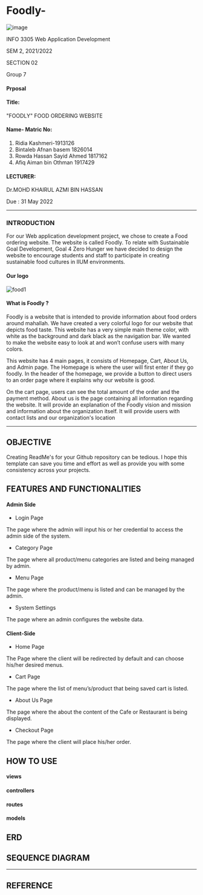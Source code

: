 # Foodly-

![image](https://user-images.githubusercontent.com/97139623/170854403-7cee3791-562d-4111-b070-bcb2a0e25797.png)

INFO 3305 Web Application Development

 SEM 2, 2021/2022 
 
 SECTION 02
 
Group 7

#### Prposal

#### Title:
 "FOODLY" FOOD ORDERING WEBSITE 


#### Name- Matric No:
1. Ridia Kashmeri-1913126
2. Bintaleb Afnan basem 1826014
3. Rowda Hassan Sayid Ahmed 1817162
4. Afiq Aiman bin Othman 1917429

#### LECTURER:

Dr.MOHD KHAIRUL AZMI BIN HASSAN 

Due :
31 May 2022

---

### INTRODUCTION


For our Web application development project, we chose to create a Food ordering website. The website is called Foodly. To relate with Sustainable Goal Development, Goal 4 Zero Hunger we have decided to design the website to encourage students and staff to participate in creating sustainable food cultures in  IIUM  environments.

#### Our logo 
![food1](https://user-images.githubusercontent.com/97139623/170884362-5ac6c757-c408-42f9-954c-69c0483f415d.png)

 #### What is Foodly ? 

 Foodly is a website that is intended to provide information about food orders around mahallah. We have created a very colorful logo for our website that depicts food taste. This website has a very simple main theme color, with white as the background and dark black as the navigation bar. We wanted to make the website easy to look at and won’t confuse users with many colors. 

 This website has 4 main pages, it consists of Homepage, Cart, About Us,  and Admin page. The Homepage is where the user will first enter if they go foodly. In the header of the homepage, we provide a button to direct users to an order page 
where it explains why our website is good.  

 On the cart page, users can see the total amount of the order and the payment method. About us is the page containing all information regarding the website. It will provide an explanation of the Foodly vision and mission and information about the organization itself. It will provide users with contact lists and our organization's location

---

## OBJECTIVE

Creating ReadMe's for your Github repository can be tedious.  I hope this template can save you time and effort as well as provide you with some consistency across your projects.

##  FEATURES AND FUNCTIONALITIES 

#### Admin Side
- Login Page

The page where the admin will input his or her credential to access the admin side of the system.
- Category Page

The page where all product/menu categories are listed and being managed by admin.
- Menu Page

The page where the product/menu is listed and can be managed by the admin.
- System Settings

The page where an admin configures the website data.

#### Client-Side
- Home Page

The Page where the client will be redirected by default and can choose his/her desired menus.
- Cart Page

The page where the list of menu’s/product that being saved cart is listed.
- About Us Page

The page where the about the content of the Cafe or Restaurant is being displayed.
- Checkout Page

The page where the client will place his/her order.

## HOW TO USE
#### views
#### controllers
#### routes 
#### models

## ERD

## SEQUENCE DIAGRAM 


---

## REFERENCE 

